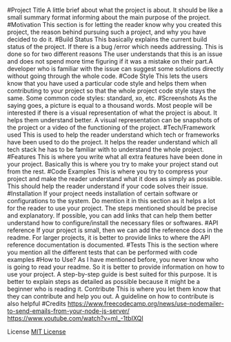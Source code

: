#Project Title
A little brief about what the project is about. It should be like a small summary format informing about the main purpose of the project.
#Motivation
This section is for letting the reader know why you created this project, the reason behind pursuing such a project, and why you have decided to do it.
#Build Status
This basically explains the current build status of the project. If there is a bug /error which needs addressing. This is done so for two different reasons The user understands that this is an issue and does not spend more time figuring if it was a mistake on their part.A developer who is familiar with the issue can suggest some solutions directly without going through the whole code.
#Code Style
This lets the users know that you have used a particular code style and helps them when contributing to your project so that the whole project code style stays the same. Some common code styles: standard, xo, etc.
#Screenshots
As the saying goes, a picture is equal to a thousand words. Most people will be interested if there is a visual representation of what the project is about. It helps them understand better. A visual representation can be snapshots of the project or a video of the functioning of the project.
#Tech/Framework used
This is used to help the reader understand which tech or frameworks have been used to do the project. It helps the reader understand which all tech stack he has to be familiar with to understand the whole project.
#Features
This is where you write what all extra features have been done in your project. Basically this is where you try to make your project stand out from the rest.
#Code Examples
This is where you try to compress your project and make the reader understand what it does as simply as possible. This should help the reader understand if your code solves their issue.
#Installation
If your project needs installation of certain software or configurations to the system. Do mention it in this section as it helps a lot for the reader to use your project. The steps mentioned should be precise and explanatory.  If possible, you can add links that can help them better understand how to configure/install the necessary files or softwares.
#API reference
If your project is small, then we can add the reference docs in the readme. For larger projects, it is better to provide links to where the API reference documentation is documented.
#Tests
This is the section where you mention all the different tests that can be performed with code examples
#How to Use?
As I have mentioned before, you never know who is going to read your readme. So it is better to provide information on how to use your project. A step-by-step guide is best suited for this purpose. It is better to explain steps as detailed as possible because it might be a beginner who is reading it.
Contribute
This is where you let them know that they can contribute and help you out. A guideline on how to contribute is also helpful
#Credits
https://www.freecodecamp.org/news/use-nodemailer-to-send-emails-from-your-node-js-server/
https://www.youtube.com/watch?v=mI_-1tbIXQI

License
[MIT License](LICENSE)